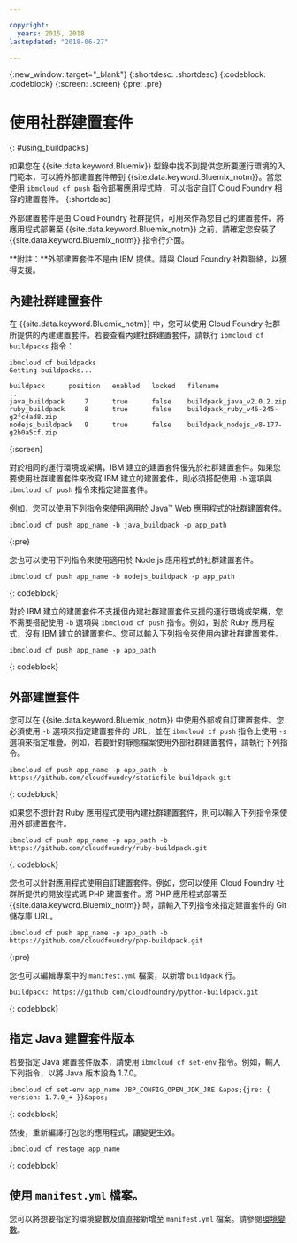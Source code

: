 ```yaml
---

copyright:
  years: 2015, 2018
lastupdated: "2018-06-27"

---
```


{:new_window: target="_blank"}
{:shortdesc: .shortdesc}
{:codeblock: .codeblock}
{:screen: .screen}
{:pre: .pre}

# 使用社群建置套件
{: #using_buildpacks}

如果您在 {{site.data.keyword.Bluemix}} 型錄中找不到提供您所要運行環境的入門範本，可以將外部建置套件帶到 {{site.data.keyword.Bluemix_notm}}。當您使用 `ibmcloud cf push` 指令部署應用程式時，可以指定自訂 Cloud Foundry 相容的建置套件。
{:shortdesc}

外部建置套件是由 Cloud Foundry 社群提供，可用來作為您自己的建置套件。將應用程式部署至 {{site.data.keyword.Bluemix_notm}} 之前，請確定您安裝了 {{site.data.keyword.Bluemix_notm}} 指令行介面。

**附註：**外部建置套件不是由 IBM 提供。請與 Cloud Foundry 社群聯絡，以獲得支援。

## 內建社群建置套件

在 {{site.data.keyword.Bluemix_notm}} 中，您可以使用 Cloud Foundry 社群所提供的內建建置套件。若要查看內建社群建置套件，請執行 `ibmcloud cf buildpacks` 指令：

```
ibmcloud cf buildpacks
Getting buildpacks...

buildpack      position   enabled   locked   filename
...
java_buildpack     7      true      false    buildpack_java_v2.0.2.zip
ruby_buildpack     8      true      false    buildpack_ruby_v46-245-g2fc4ad8.zip
nodejs_buildpack   9      true      false    buildpack_nodejs_v8-177-g2b0a5cf.zip
```
{:screen}


對於相同的運行環境或架構，IBM 建立的建置套件優先於社群建置套件。如果您要使用社群建置套件來改寫 IBM 建立的建置套件，則必須搭配使用 `-b` 選項與 `ibmcloud cf push` 指令來指定建置套件。

例如，您可以使用下列指令來使用適用於 Java™ Web 應用程式的社群建置套件。

```
ibmcloud cf push app_name -b java_buildpack -p app_path
```
{:pre}

您也可以使用下列指令來使用適用於 Node.js 應用程式的社群建置套件。

```
ibmcloud cf push app_name -b nodejs_buildpack -p app_path
```
{: codeblock}

對於 IBM 建立的建置套件不支援但內建社群建置套件支援的運行環境或架構，您不需要搭配使用 `-b` 選項與 `ibmcloud cf push` 指令。例如，對於 Ruby 應用程式，沒有 IBM 建立的建置套件。您可以輸入下列指令來使用內建社群建置套件。

```
ibmcloud cf push app_name -p app_path
```
{: codeblock}

## 外部建置套件

您可以在 {{site.data.keyword.Bluemix_notm}} 中使用外部或自訂建置套件。您必須使用 `-b` 選項來指定建置套件的 URL，並在 `ibmcloud cf push` 指令上使用 `-s` 選項來指定堆疊。例如，若要針對靜態檔案使用外部社群建置套件，請執行下列指令。

```
ibmcloud cf push app_name -p app_path -b https://github.com/cloudfoundry/staticfile-buildpack.git
```
{: codeblock}

如果您不想針對 Ruby 應用程式使用內建社群建置套件，則可以輸入下列指令來使用外部建置套件。

```
ibmcloud cf push app_name -p app_path -b https://github.com/cloudfoundry/ruby-buildpack.git
```
{: codeblock}

您也可以針對應用程式使用自訂建置套件。例如，您可以使用 Cloud Foundry 社群所提供的開放程式碼 PHP 建置套件。將 PHP 應用程式部署至 {{site.data.keyword.Bluemix_notm}} 時，請輸入下列指令來指定建置套件的 Git 儲存庫 URL。

```
ibmcloud cf push app_name -p app_path -b https://github.com/cloudfoundry/php-buildpack.git
```
{:pre}

您也可以編輯專案中的 `manifest.yml` 檔案，以新增 `buildpack` 行。

```
buildpack: https://github.com/cloudfoundry/python-buildpack.git
```
{: codeblock}


## 指定 Java 建置套件版本

若要指定 Java 建置套件版本，請使用 `ibmcloud cf set-env` 指令。例如，輸入下列指令，以將 Java 版本設為 1.7.0。

```
ibmcloud cf set-env app_name JBP_CONFIG_OPEN_JDK_JRE &apos;{jre: { version: 1.7.0_+ }}&apos;
```
{: codeblock}

然後，重新編譯打包您的應用程式，讓變更生效。

```
ibmcloud cf restage app_name
```
{: codeblock}

## 使用 `manifest.yml` 檔案。

您可以將想要指定的環境變數及值直接新增至 `manifest.yml` 檔案。請參閱[環境變數](https://docs.cloudfoundry.org/devguide/deploy-apps/manifest.html#env-block)。
